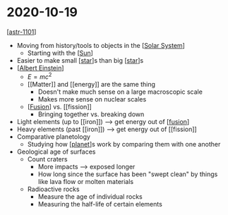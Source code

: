 # 2020-10-19

[[astr-1101]]

- Moving from history/tools to objects in the [[Solar System]]
  - Starting with the [[Sun]]
- Easier to make small [[star]]s than big [[star]]s
- [[Albert Einstein]]
  - $E = mc^2$
  - [[Matter]] and [[energy]] are the same thing
    - Doesn't make much sense on a large macroscopic scale
    - Makes more sense on nuclear scales
  - [[Fusion]] vs. [[fission]]
    - Bringing together vs. breaking down
- Light elements (up to [[iron]]) --> get energy out of [[fusion]]
- Heavy elements (past [[iron]]) --> get energy out of [[fission]]
- Comparative planetology
  - Studying how [[planet]]s work by comparing them with one another
- Geological age of surfaces
  - Count craters
    - More impacts --> exposed longer
    - How long since the surface has been "swept clean" by things like lava flow or molten materials
  - Radioactive rocks
    - Measure the age of individual rocks
    - Measuring the half-life of certain elements

[//begin]: # "Autogenerated link references for markdown compatibility"
[astr-1101]: astr-1101 "ASTR 1101 - Intro to the Solar System"
[Solar System]: solar-system "Solar System"
[Sun]: sun "Sun"
[star]: star "Star"
[Albert Einstein]: albert-einstein "Albert Einstein"
[fusion]: fusion "Fusion"
[planet]: planet "Planet"
[//end]: # "Autogenerated link references"